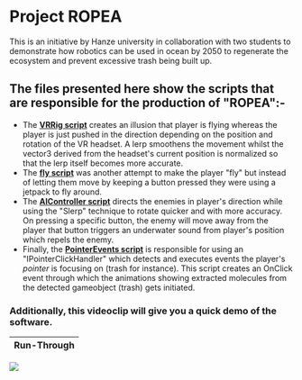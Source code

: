 # Project ROPEA
This is an initiative by Hanze university in collaboration with two students to demonstrate how robotics can be used in ocean by 2050 to regenerate the ecosystem and prevent excessive trash being built up.
## The files presented here show the scripts that are responsible for the production of "ROPEA":-

* The [**VRRig script**](ROPEA_Unity/Assets/Scripts/VRRig.cs) creates an illusion that player is flying whereas the player is just pushed in the direction depending on the position and rotation of the VR headset. A lerp smoothens the movement whilst the vector3 derived from the headset's current position is normalized so that the lerp itself becomes more accurate.
* The [**fly script**](ROPEA_Unity/Assets/Scripts/fly.cs) was another attempt to make the player "fly" but instead of letting them move by keeping a button pressed they were using a jetpack to fly around.
* The [**AIController script**](ROPEA_Unity/Assets/Scripts/AIController.cs) directs the enemies in player's direction while using the "Slerp" technique to rotate quicker and with more accuracy. On pressing a specific button, the enemy will move away from the player that button triggers an underwater sound from player's position which repels the enemy.
* Finally, the [**PointerEvents script**](ROPEA_Unity/Assets/Scripts/PointerEvents.cs) is responsible for using an "IPointerClickHandler" which detects and executes events the player's _pointer_ is focusing on (trash for instance). This script creates an OnClick event through which the animations showing extracted molecules from the detected gameobject (trash) gets initiated.

### Additionally, this videoclip will give you a quick demo of the software.
Run-Through             |
:-------------------------:|
[![](http://img.youtube.com/vi/_fxo8h80w28/0.jpg)](http://www.youtube.com/watch?v=_fxo8h80w28 "Stardome - A 3D Dome Painting Experience!!")
